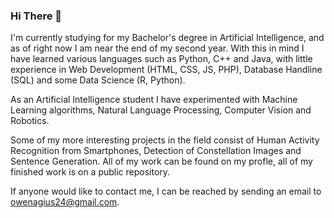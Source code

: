 ### Hi There 👋

I'm currently studying for my Bachelor's degree in Artificial Intelligence, and as of right now I am near the end of my second year. With this in mind I have learned various languages such as Python, C++ and Java, with little experience in Web Development (HTML, CSS, JS, PHP), Database Handline (SQL) and some Data Science (R, Python).

As an Artificial Intelligence student I have experimented with Machine Learning algorithms, Natural Language Processing, Computer Vision and Robotics. 

Some of my more interesting projects in the field consist of Human Activity Recognition from Smartphones, Detection of Constellation Images and Sentence Generation. All of my work can be found on my profle, all of my finished work is on a public repository.

If anyone would like to contact me, I can be reached by sending an email to owenagius24@gmail.com.
